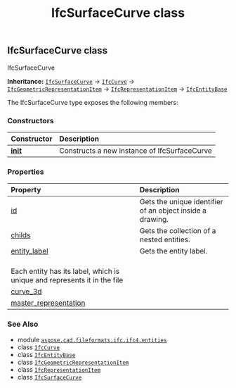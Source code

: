 ﻿---
title: IfcSurfaceCurve class
second_title: Aspose.CAD for Python via .NET API References
description: 
type: docs
weight: 6720
url: /python-net/aspose.cad.fileformats.ifc.ifc4.entities/ifcsurfacecurve/
is_root: false
---

## IfcSurfaceCurve class

IfcSurfaceCurve



**Inheritance:** [`IfcSurfaceCurve`](/cad/python-net/aspose.cad.fileformats.ifc.ifc4.entities/ifcsurfacecurve) → 
[`IfcCurve`](/cad/python-net/aspose.cad.fileformats.ifc.ifc4.entities/ifccurve) → 
[`IfcGeometricRepresentationItem`](/cad/python-net/aspose.cad.fileformats.ifc.ifc4.entities/ifcgeometricrepresentationitem) → 
[`IfcRepresentationItem`](/cad/python-net/aspose.cad.fileformats.ifc.ifc4.entities/ifcrepresentationitem) → 
[`IfcEntityBase`](/cad/python-net/aspose.cad.fileformats.ifc/ifcentitybase)



The IfcSurfaceCurve type exposes the following members:

### Constructors
| Constructor | Description |
| :- | :- |
| [__init__](/cad/python-net/aspose.cad.fileformats.ifc.ifc4.entities/ifcsurfacecurve/__init__/#) | Constructs a new instance of IfcSurfaceCurve |


### Properties
| Property | Description |
| :- | :- |
| [id](/cad/python-net/aspose.cad.fileformats.ifc.ifc4.entities/ifcsurfacecurve/id) | Gets the unique identifier of an object inside a drawing. |
| [childs](/cad/python-net/aspose.cad.fileformats.ifc.ifc4.entities/ifcsurfacecurve/childs) | Gets the collection of a nested entities. |
| [entity_label](/cad/python-net/aspose.cad.fileformats.ifc.ifc4.entities/ifcsurfacecurve/entity_label) | Gets the entity label.<br/>Each entity has its label, which is unique and represents it in the file |
| [curve_3d](/cad/python-net/aspose.cad.fileformats.ifc.ifc4.entities/ifcsurfacecurve/curve_3d) |  |
| [master_representation](/cad/python-net/aspose.cad.fileformats.ifc.ifc4.entities/ifcsurfacecurve/master_representation) |  |



### See Also
* module [`aspose.cad.fileformats.ifc.ifc4.entities`](..)
* class [`IfcCurve`](/cad/python-net/aspose.cad.fileformats.ifc.ifc4.entities/ifccurve)
* class [`IfcEntityBase`](/cad/python-net/aspose.cad.fileformats.ifc/ifcentitybase)
* class [`IfcGeometricRepresentationItem`](/cad/python-net/aspose.cad.fileformats.ifc.ifc4.entities/ifcgeometricrepresentationitem)
* class [`IfcRepresentationItem`](/cad/python-net/aspose.cad.fileformats.ifc.ifc4.entities/ifcrepresentationitem)
* class [`IfcSurfaceCurve`](/cad/python-net/aspose.cad.fileformats.ifc.ifc4.entities/ifcsurfacecurve)
